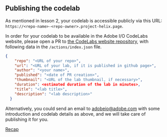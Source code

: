 ## Publishing the codelab

As mentioned in lesson 2, your codelab is accessible publicly via this URL: `https://<repo-name>-<repo-owner>.project-helix.page`.  

In order for your codelab to be available in the Adobe I/O CodeLabs website, please open a PR to [the CodeLabs website repository](https://github.com/AdobeDocs/adobeio-codelabs), with following data in the `/actions/index.json` file.

```json
{
    "repo": "<URL of your repo>",
    "url": "<URL of your lab, if it is published in github page>",
    "author": "<your name>",
    "published": "<date of PR creation>",
    "thumbnail": "<URL of the lab thumbnail, if necessary>",
    "duration": <estimated duration of the lab in minutes>,
    "title": "<lab title>",
    "description": "<lab description>"
  }
```

Alternatively, you could send an email to adobeio@adobe.com with some introduction and codelab details as above, and we will take care of publishing it for you.  

[Recap](/lessons/recap.md)
